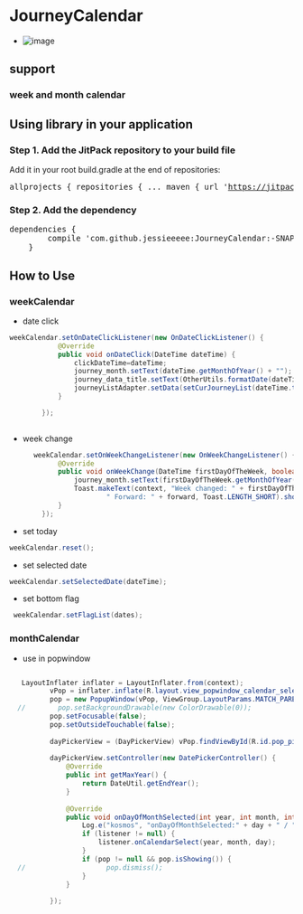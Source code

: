 # JourneyCalendar
- ![image](http://oqujmbgen.bkt.clouddn.com/%E5%91%A8%E6%97%A5%E5%8E%86%E4%B8%8E%E6%9C%88%E6%97%A5%E5%8E%86%E7%9A%84%E8%81%94%E5%8A%A8%E5%AE%9E%E7%8E%B0.gif)
## support 
### week and month calendar
## Using library in your application
### Step 1. Add the JitPack repository to your build file
Add it in your root build.gradle at the end of repositories:
	<pre>
	allprojects {
		repositories {
			...
			maven { url 'https://jitpack.io' }
		}
	}
	</pre>
### Step 2. Add the dependency
<pre>
dependencies {
        compile 'com.github.jessieeeee:JourneyCalendar:-SNAPSHOT'
	}
</pre>

## How to Use
### weekCalendar
- date click 
```java
weekCalendar.setOnDateClickListener(new OnDateClickListener() {
            @Override
            public void onDateClick(DateTime dateTime) {
                clickDateTime=dateTime;
                journey_month.setText(dateTime.getMonthOfYear() + "");
                journey_data_title.setText(OtherUtils.formatDate(dateTime.toDate()));
                journeyListAdapter.setData(setCurJourneyList(dateTime.toDate()));//设置当天的行程数据
            }

        });
  
```
- week change
```java
      weekCalendar.setOnWeekChangeListener(new OnWeekChangeListener() {
            @Override
            public void onWeekChange(DateTime firstDayOfTheWeek, boolean forward) {
                journey_month.setText(firstDayOfTheWeek.getMonthOfYear() + "");
                Toast.makeText(context, "Week changed: " + firstDayOfTheWeek +
                        " Forward: " + forward, Toast.LENGTH_SHORT).show();
            }
        });
```

- set today
```java
weekCalendar.reset();
```
- set selected date
```java
weekCalendar.setSelectedDate(dateTime);
```
- set bottom flag
```java
 weekCalendar.setFlagList(dates);
```

### monthCalendar
- use in popwindow
```java

   LayoutInflater inflater = LayoutInflater.from(context);
          vPop = inflater.inflate(R.layout.view_popwindow_calendar_select, null);
          pop = new PopupWindow(vPop, ViewGroup.LayoutParams.MATCH_PARENT, ViewGroup.LayoutParams.MATCH_PARENT);
  //        pop.setBackgroundDrawable(new ColorDrawable(0));
          pop.setFocusable(false);
          pop.setOutsideTouchable(false);
  
          dayPickerView = (DayPickerView) vPop.findViewById(R.id.pop_pickerView);
  
          dayPickerView.setController(new DatePickerController() {
              @Override
              public int getMaxYear() {
                  return DateUtil.getEndYear();
              }
  
              @Override
              public void onDayOfMonthSelected(int year, int month, int day) {
                  Log.e("kosmos", "onDayOfMonthSelected:" + day + " / " + month + " / " + year);
                  if (listener != null) {
                      listener.onCalendarSelect(year, month, day);
                  }
                  if (pop != null && pop.isShowing()) {
  //                    pop.dismiss();
                  }
              }
  
          });

```
